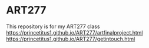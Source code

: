 # ART277
This repository is for my ART277 class
 https://princetitus1.github.io/ART277/artfinalproject.html
 https://princetitus1.github.io/ART277/getintouch.html 
